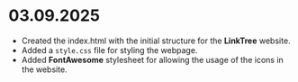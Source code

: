 # 03.09.2025
* Created the index.html with the initial structure for the **LinkTree** website.
* Added a `style.css` file for styling the webpage.
* Added **FontAwesome** stylesheet for allowing the usage of the icons in the website.
